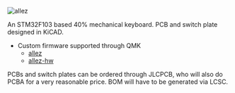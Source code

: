 ![allez](https://i.imgur.com/jezLGVG.jpg)

An STM32F103 based 40% mechanical keyboard. PCB and switch plate designed in KiCAD.

- Custom firmware supported through QMK
    - [allez](https://github.com/zakariyavkhan/qmk_firmware/tree/master/keyboards/allez)
    - [allez-hw](https://github.com/zakariyavkhan/qmk_firmware/tree/master/keyboards/allez_hw)

PCBs and switch plates can be ordered through JLCPCB, who will also do PCBA for a very reasonable price. BOM will have to be generated via LCSC.  
